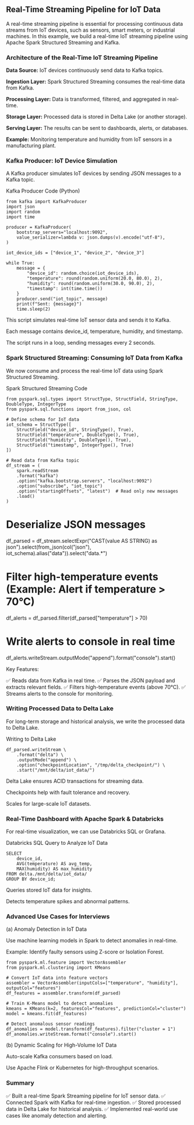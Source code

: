 ## Real-Time Streaming Pipeline for IoT Data

A real-time streaming pipeline is essential for processing continuous data streams from IoT devices, such as sensors, smart meters, or industrial machines. In this example, we build a real-time IoT streaming pipeline using Apache Spark Structured Streaming and Kafka.

### Architecture of the Real-Time IoT Streaming Pipeline

**Data Source:** IoT devices continuously send data to Kafka topics.

**Ingestion Layer:** Spark Structured Streaming consumes the real-time data from Kafka.

**Processing Layer:** Data is transformed, filtered, and aggregated in real-time.

**Storage Layer:** Processed data is stored in Delta Lake (or another storage).

**Serving Layer:** The results can be sent to dashboards, alerts, or databases.

**Example:** Monitoring temperature and humidity from IoT sensors in a manufacturing plant.

### Kafka Producer: IoT Device Simulation

A Kafka producer simulates IoT devices by sending JSON messages to a Kafka topic.

Kafka Producer Code (Python)
```
from kafka import KafkaProducer
import json
import random
import time

producer = KafkaProducer(
    bootstrap_servers="localhost:9092",
    value_serializer=lambda v: json.dumps(v).encode("utf-8"),
)

iot_device_ids = ["device_1", "device_2", "device_3"]

while True:
    message = {
        "device_id": random.choice(iot_device_ids),
        "temperature": round(random.uniform(20.0, 80.0), 2),
        "humidity": round(random.uniform(30.0, 90.0), 2),
        "timestamp": int(time.time())
    }
    producer.send("iot_topic", message)
    print(f"Sent: {message}")
    time.sleep(2)
```
This script simulates real-time IoT sensor data and sends it to Kafka.

Each message contains device_id, temperature, humidity, and timestamp.

The script runs in a loop, sending messages every 2 seconds.

### Spark Structured Streaming: Consuming IoT Data from Kafka

We now consume and process the real-time IoT data using Spark Structured Streaming.

Spark Structured Streaming Code
```
from pyspark.sql.types import StructType, StructField, StringType, DoubleType, IntegerType
from pyspark.sql.functions import from_json, col

# Define schema for IoT data
iot_schema = StructType([
    StructField("device_id", StringType(), True),
    StructField("temperature", DoubleType(), True),
    StructField("humidity", DoubleType(), True),
    StructField("timestamp", IntegerType(), True)
])

# Read data from Kafka topic
df_stream = (
    spark.readStream
    .format("kafka")
    .option("kafka.bootstrap.servers", "localhost:9092")
    .option("subscribe", "iot_topic")
    .option("startingOffsets", "latest")  # Read only new messages
    .load()
)
```
# Deserialize JSON messages
df_parsed = df_stream.selectExpr("CAST(value AS STRING) as json").select(from_json(col("json"), iot_schema).alias("data")).select("data.*")

# Filter high-temperature events (Example: Alert if temperature > 70°C)
df_alerts = df_parsed.filter(df_parsed["temperature"] > 70)

# Write alerts to console in real time
df_alerts.writeStream.outputMode("append").format("console").start()

Key Features:

✅ Reads data from Kafka in real time.
✅ Parses the JSON payload and extracts relevant fields.
✅ Filters high-temperature events (above 70°C).
✅ Streams alerts to the console for monitoring.

### Writing Processed Data to Delta Lake

For long-term storage and historical analysis, we write the processed data to Delta Lake.

Writing to Delta Lake
```
df_parsed.writeStream \
    .format("delta") \
    .outputMode("append") \
    .option("checkpointLocation", "/tmp/delta_checkpoint/") \
    .start("/mnt/delta/iot_data/")
```
Delta Lake ensures ACID transactions for streaming data.

Checkpoints help with fault tolerance and recovery.

Scales for large-scale IoT datasets.

### Real-Time Dashboard with Apache Spark & Databricks

For real-time visualization, we can use Databricks SQL or Grafana.

Databricks SQL Query to Analyze IoT Data
```
SELECT 
    device_id, 
    AVG(temperature) AS avg_temp, 
    MAX(humidity) AS max_humidity 
FROM delta./mnt/delta/iot_data/ 
GROUP BY device_id;
```
Queries stored IoT data for insights.

Detects temperature spikes and abnormal patterns.

### Advanced Use Cases for Interviews

(a) Anomaly Detection in IoT Data

Use machine learning models in Spark to detect anomalies in real-time.

Example: Identify faulty sensors using Z-score or Isolation Forest.

```
from pyspark.ml.feature import VectorAssembler
from pyspark.ml.clustering import KMeans

# Convert IoT data into feature vectors
assembler = VectorAssembler(inputCols=["temperature", "humidity"], outputCol="features")
df_features = assembler.transform(df_parsed)

# Train K-Means model to detect anomalies
kmeans = KMeans(k=2, featuresCol="features", predictionCol="cluster")
model = kmeans.fit(df_features)

# Detect anomalous sensor readings
df_anomalies = model.transform(df_features).filter("cluster = 1")
df_anomalies.writeStream.format("console").start()
```
(b) Dynamic Scaling for High-Volume IoT Data

Auto-scale Kafka consumers based on load.

Use Apache Flink or Kubernetes for high-throughput scenarios.

### Summary

✅ Built a real-time Spark Streaming pipeline for IoT sensor data.
✅ Connected Spark with Kafka for real-time ingestion.
✅ Stored processed data in Delta Lake for historical analysis.
✅ Implemented real-world use cases like anomaly detection and alerting.

